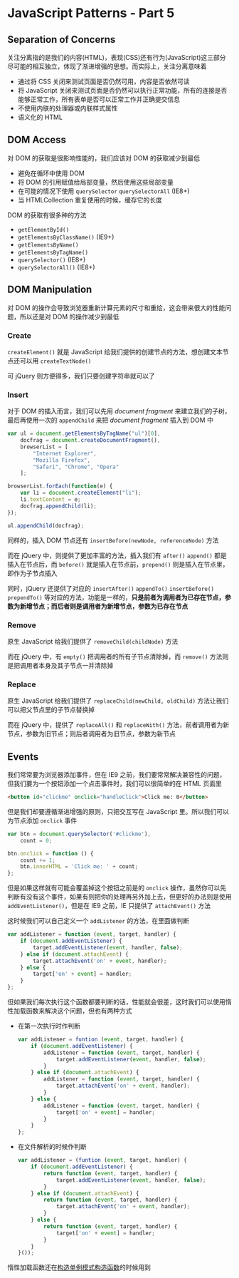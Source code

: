 # JavaScript Patterns - Part 5

## Separation of Concerns

关注分离指的是我们的内容(HTML)，表现(CSS)还有行为(JavaScript)这三部分尽可能的相互独立，体现了渐进增强的思想。而实际上，关注分离意味着

- 通过将 CSS 关闭来测试页面是否仍然可用，内容是否依然可读
- 将 JavaScript 关闭来测试页面是否仍然可以执行正常功能，所有的连接是否能够正常工作，所有表单是否可以正常工作并正确提交信息
- 不使用内联的处理器或内联样式属性
- 语义化的 HTML

## DOM Access

对 DOM 的获取是很影响性能的，我们应该对 DOM 的获取减少到最低

- 避免在循环中使用 DOM
- 将 DOM 的引用赋值给局部变量，然后使用这些局部变量
- 在可能的情况下使用 `querySelector` `querySelectorAll` (IE8+)
- 当 HTMLCollection 重复使用的时候，缓存它的长度

DOM 的获取有很多种的方法

- `getElementById()`
- `getElementsByClassName()` (IE9+)
- `getElementsByName()`
- `getElementsByTagName()`
- `querySelector()` (IE8+)
- `querySelectorAll()` (IE8+)

## DOM Manipulation

对 DOM 的操作会导致浏览器重新计算元素的尺寸和重绘，这会带来很大的性能问题，所以还是对 DOM 的操作减少到最低

### Create

`createElement()` 就是 JavaScript 给我们提供的创建节点的方法，想创建文本节点还可以用 `createTextNode()`

可 jQuery 则方便得多，我们只要创建字符串就可以了

### Insert

对于 DOM 的插入而言，我们可以先用 *document fragment* 来建立我们的子树，最后再使用一次的 `appendChild` 来把 *document fragment* 插入到 DOM 中

```javascript
var ul = document.getElementsByTagName("ul")[0],
    docfrag = document.createDocumentFragment(),
    browserList = [
        "Internet Explorer",
        "Mozilla Firefox",
        "Safari", "Chrome", "Opera"
    ];

browserList.forEach(function(e) {
    var li = document.createElement("li");
    li.textContent = e;
    docfrag.appendChild(li);
});

ul.appendChild(docfrag);
```

同样的，插入 DOM 节点还有 `insertBefore(newNode, referenceNode)` 方法

而在 jQuery 中，则提供了更加丰富的方法，插入我们有 `after()` `append()` 都是插入在节点后，而 `before()` 就是插入在节点前，`prepend()` 则是插入在节点里，即作为子节点插入

同时，jQuery 还提供了对应的 `insertAfter()` `appendTo()` `insertBefore()` `prependTo()` 等对应的方法，功能是一样的，**只是前者为调用者为已存在节点，参数为新增节点；而后者则是调用者为新增节点，参数为已存在节点**

### Remove

原生 JavaScript 给我们提供了 `removeChild(childNode)` 方法

而在 jQuery 中，有 `empty()` 把调用者的所有子节点清除掉，而 `remove()` 方法则是把调用者本身及其子节点一并清除掉

### Replace

原生 JavaScript 给我们提供了 `replaceChild(newChild, oldChild)` 方法让我们可以把父节点里的子节点替换掉

而在 jQuery 中，提供了 `replaceAll()` 和 `replaceWith()` 方法，前者调用者为新节点，参数为旧节点；则后者调用者为旧节点，参数为新节点

## Events

我们常常要为浏览器添加事件，但在 IE9 之前，我们要常常解决兼容性的问题，但我们要为一个按钮添加一个点击事件时，我们可以很简单的在 HTML 页面里

```html
<button id="clickme" onclick="handleClick">Click me: 0</button>
```

但是我们却要遵循渐进增强的原则，只把交互写在 JavaScript 里。所以我们可以为节点添加 `onclick` 事件

```javascript
var btn = document.querySelector('#clickme'),
    count = 0;

btn.onclick = function () {
    count += 1;
    btn.innerHTML = 'Click me: ' + count;
};
```

但是如果这样就有可能会覆盖掉这个按钮之前是的 `onclick` 操作，虽然你可以先判断有没有这个事件，如果有则把你的处理再另外加上去，但更好的办法则是使用 `addEventListener()`，但是在 IE9 之前，IE 只提供了 `attachEvent()` 方法

这时候我们可以自己定义一个 `addListener` 的方法，在里面做判断

```javascript
var addListener = function (event, target, handler) {
    if (document.addEventListener) {
        target.addEventListener(event, handler, false);
    } else if (document.attachEvent) {
        target.attachEvent('on' + event, handler);
    } else {
        target['on' + event] = handler;
    }
};
```

但如果我们每次执行这个函数都要判断的话，性能就会很差，这时我们可以使用惰性加载函数来解决这个问题，但也有两种方式

- 在第一次执行时作判断
    
    ```javascript
    var addListener = funtion (event, target, handler) {
        if (document.addEventListener) {
            addListener = function (event, target, handler) {
                target.addEventListener(event, handler, false);
            }
        } else if (document.attachEvent) {
            addListener = function (event, target, handler) {
                target.attachEvent('on' + event, handler);
            }
        } else {
            addListener = function (event, target, handler) {
                target['on' + event] = handler;
            }
        }
    };
    ```

- 在文件解析的时候作判断

    ```javascript
    var addListener = (funtion (event, target, handler) {
        if (document.addEventListener) {
            return function (event, target, handler) {
                target.addEventListener(event, handler, false);
            }
        } else if (document.attachEvent) {
            return function (event, target, handler) {
                target.attachEvent('on' + event, handler);
            }
        } else {
            return function (event, target, handler) {
                target['on' + event] = handler;
            }
        }
    }());
    ```

惰性加载函数还在[构造单例模式构造函数](https://github.com/L-movingon/prepare-for-interview/blob/master/JavaScript/singleton-pattern.md#instance-in-a-closure)的时候用到